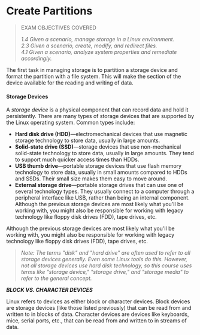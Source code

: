 # Create Partitions

> EXAM OBJECTIVES COVERED
> 
> _1.4 Given a scenario, manage storage in a Linux environment.  
> 2.3 Given a scenario, create, modify, and redirect files.  
> 4.1 Given a scenario, analyze system properties and remediate accordingly._

The first task in managing storage is to partition a storage device and format the partition with a file system. This will make the section of the device available for the reading and writing of data.

#### Storage Devices

A _storage device_ is a physical component that can record data and hold it persistently. There are many types of storage devices that are supported by the Linux operating system. Common types include:

-   **Hard disk drive (HDD)**—electromechanical devices that use magnetic storage technology to store data, usually in large amounts.
-   **Solid-state drive (SSD)**—storage devices that use non-mechanical solid-state technology to store data, usually in large amounts. They tend to support much quicker access times than HDDs.
-   **USB thumb drive**—portable storage devices that use flash memory technology to store data, usually in small amounts compared to HDDs and SSDs. Their small size makes them easy to move around.
-   **External storage drive**—portable storage drives that can use one of several technology types. They usually connect to a computer through a peripheral interface like USB, rather than being an internal component. Although the previous storage devices are most likely what you'll be working with, you might also be responsible for working with legacy technology like floppy disk drives (FDD), tape drives, etc.

Although the previous storage devices are most likely what you'll be working with, you might also be responsible for working with legacy technology like floppy disk drives (FDD), tape drives, etc.

> _Note: The terms "disk" and "hard drive" are often used to refer to all storage devices generally. Even some Linux tools do this. However, not all storage devices use hard disk technology, so this course uses terms like "storage device," "storage drive," and "storage media" to refer to the general concept._

**_BLOCK VS. CHARACTER DEVICES_**  

Linux refers to devices as either block or character devices. Block devices are storage devices (like those listed previously) that can be read from and written to in blocks of data. Character devices are devices like keyboards, mice, serial ports, etc., that can be read from and written to in streams of data.